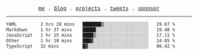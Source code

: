 <p align="center">
  <samp>
    <a href="https://everfu.org">me</a> .
    <a href="https://everfu.org/blog">blog</a> .
    <a href="https://everfu.org/github">projects</a> .
    <a href="https://twitter.com/everfu8">tweets</a> .
    <a href="https://everfu.org/sponsor">sponsor</a>
  </samp>
</p>

---

<!--START_SECTION:waka-->

```txt
YAML         2 hrs 28 mins   ███████▒░░░░░░░░░░░░░░░░░   29.67 %
Markdown     1 hr 37 mins    █████░░░░░░░░░░░░░░░░░░░░   19.48 %
JavaScript   1 hr 25 mins    ████▒░░░░░░░░░░░░░░░░░░░░   17.11 %
Other        1 hr 10 mins    ███▓░░░░░░░░░░░░░░░░░░░░░   14.05 %
TypeScript   32 mins         █▓░░░░░░░░░░░░░░░░░░░░░░░   06.42 %
```

<!--END_SECTION:waka-->
